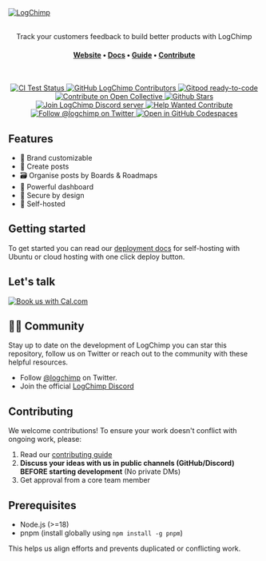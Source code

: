 <a href="https://logchimp.codecarrot.net/">
  <img src="./.github/images/readme.png" alt="LogChimp" />
</a>
<br /><br />
<p align="center">
  Track your customers feedback to build better products with LogChimp
</p>
<h4 align="center">
  <a href="https://logchimp.codecarrot.net">Website</a>
  <span> • </span>
  <a href="https://logchimp.codecarrot.net/docs/">Docs</a>
  <span> • </span>
  <a href="https://logchimp.codecarrot.net/guide">Guide</a>
  <span> • </span>
  <a href="https://logchimp.codecarrot.net/docs/contributing">Contribute</a>
</h4>
<br />
<p align="center">
  <a href="https://github.com/logchimp/logchimp/actions">
    <img src="https://github.com/logchimp/logchimp/workflows/Test/badge.svg" alt="CI Test Status" />
  </a>
  <a href="https://github.com/logchimp/logchimp/contributors/">
    <img src="https://img.shields.io/github/contributors/logchimp/logchimp.svg" alt="GitHub LogChimp Contributors" />
  </a>
  <a href="https://gitpod.io/#https://github.com/logchimp/logchimp">
    <img src="https://img.shields.io/badge/Gitpod-ready--to--code-blue?logo=gitpod" alt="Gitpod ready-to-code" />
  </a>
  <a href="https://opencollective.com/logchimp">
    <img src="https://img.shields.io/badge/contribute-Open%20Collective-7FADF2?logo=open-collective" alt="Contribute on Open Collective" />
  </a>
   <a href="https://github.com/logchimp/logchimp/stargazers">
    <img src="https://img.shields.io/github/stars/logchimp/logchimp" alt="Github Stars">
  </a>
   <a href="https://discord.gg/A7mztcC">
    <img src="https://img.shields.io/discord/620800582722256899" alt="Join LogChimp Discord server" />
  </a>
  <a href="https://github.com/logchimp/logchimp/labels/help%20wanted">
    <img src="https://img.shields.io/badge/Help%20Wanted-Contribute-blue" alt="Help Wanted Contribute" />
  </a>
  <a href="https://twitter.com/logchimp">
    <img src="https://img.shields.io/twitter/follow/logchimp?style=flat" alt="Follow @logchimp on Twitter">
  </a>
  <a href="https://codespaces.new/logchimp/logchimp?devcontainer_path=.devcontainer/devcontainer.json">
    <img src="https://github.com/codespaces/badge.svg" alt="Open in GitHub Codespaces" />
  </a>
</p>

## Features

* 🎨 Brand customizable
* 📝 Create posts
* 🗃️ Organise posts by Boards & Roadmaps
* 💪 Powerful dashboard
* 🔐 Secure by design
* 🤖 Self-hosted

## Getting started

To get started you can read our [deployment docs](https://logchimp.codecarrot.net/docs/install) for self-hosting with
Ubuntu or cloud hosting with one click deploy button.

## Let's talk

<a href="https://cal.com/yashu/logchimp?utm_source=banner&utm_campaign=oss"><img alt="Book us with Cal.com" src="https://cal.com/book-with-cal-dark.svg" /></a>

## 🤝🏻 Community

Stay up to date on the development of LogChimp you can star this repository, follow us on Twitter or reach out to the
community with these helpful resources.

- Follow [@logchimp](https://twitter.com/@logchimp) on Twitter.
- Join the official [LogChimp Discord](https://discord.gg/A7mztcC)

## Contributing

We welcome contributions! To ensure your work doesn't conflict with ongoing work, please:

1. Read our [contributing guide](CONTRIBUTING.md)
2. **Discuss your ideas with us in public channels (GitHub/Discord) BEFORE starting development** (No private DMs)
3. Get approval from a core team member

## Prerequisites
- Node.js (>=18)
- pnpm (install globally using `npm install -g pnpm`)


This helps us align efforts and prevents duplicated or conflicting work.